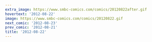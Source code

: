 ```yaml
---
extra_image: https://www.smbc-comics.com/comics/20120822after.gif
hovertext: '2012-08-22'
image: https://www.smbc-comics.com/comics/20120822.gif
next_comic: '2012-08-23'
prev_comic: '2012-08-21'
title: '2012-08-22'
---
```


